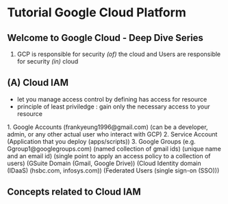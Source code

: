 # Tutorial Google Cloud Platform

Welcome to Google Cloud - Deep Dive Series
--------------------------------------------------------------------

1. GCP is responsible for security _(of)_ the cloud and Users are
responsible for security _(in)_ cloud

(A) Cloud IAM
-----------
- let you manage access control by defining <who> has 
  access for <which> resource
- principle of least priviledge : gain only the necessary access to 
  your resource
  
<Who> 
1. Google Accounts (frankyeung1996@gmail.com)
  (can be a developer, admin, or any other actual
     user who interact with GCP)
2. Service Account 
  (Application that you deploy (apps/scripts))
3. Google Groups (e.g. Ggroup1@googlegroups.com)
   (named collection of gmail ids)
   (unique name and an email id) 
   (single point to apply an access policy to a 
     collection of users)
   (GSuite Domain (Gmail, Google Drive))
   (Cloud Identity domain (IDaaS)  (hsbc.com, infosys.com))
   (Federated Users (single sign-on (SSO)))
  
Concepts related to Cloud IAM
-----------
